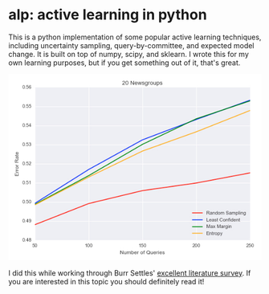 # alp: active learning in python

This is a python implementation of some popular active learning techniques,
including uncertainty sampling, query-by-committee, and expected model change.
It is built on top of numpy, scipy, and sklearn.
I wrote this for my own learning purposes, but if you get something out of
it, that's great.

<p align="center">
  <img src="misc/20ng.jpg" alt=""/>
</p>

I did this while working through Burr Settles'
[excellent literature survey](http://burrsettles.com/pub/settles.activelearning.pdf).
If you are interested in this topic you should definitely read it! 
